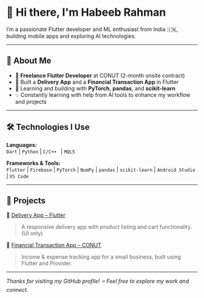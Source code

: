 # 👋 Hi there, I'm Habeeb Rahman

I’m a passionate Flutter developer and ML enthusiast from India 🇮🇳, building mobile apps and exploring AI technologies.

---

## 🚀 About Me

- 🔧 **Freelance Flutter Developer** at CONUT (2-month onsite contract)
- 📱 Built a **Delivery App** and a **Financial Transaction App** in Flutter
- 🤖 Learning and building with **PyTorch**, **pandas**, and **scikit-learn**
- 💡 Constantly learning with help from AI tools to enhance my workflow and projects

---

## 🛠️ Technologies I Use

**Languages:**  
`Dart` | `Python` | `C/C++ ` | `MQL5`

**Frameworks & Tools:**  
`Flutter` | `Firebase` | `PyTorch` | `NumPy` | `pandas` | `scikit-learn` | `Android Studio` | `VS Code`

---

## 📂 Projects

🔹 [Delivery App – Flutter](https://github.com/habeebhr121/hhr121-0.git)  
> A responsive delivery app with product listing and cart functionality. (UI only)

🔹 [Financial Transaction App – CONUT](https://github.com/habeebhr121/hhr121-2.git)  
> Income & expense tracking app for a small business, built using Flutter and Provider.

---

_Thanks for visiting my GitHub profile! ⭐ Feel free to explore my work and connect._
